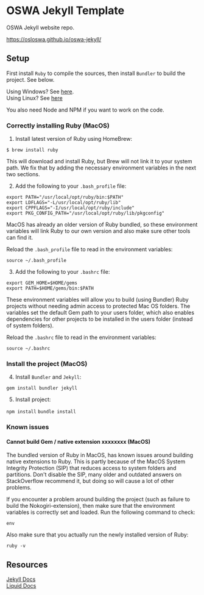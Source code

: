 # OSWA Jekyll Template

OSWA Jekyll website repo.

https://osloswa.github.io/oswa-jekyll/

## Setup

First install `Ruby` to compile the sources, then install `Bundler` to build the project. See below.

Using Windows? See [here](https://jekyllrb.com/docs/installation/windows/).  
Using Linux? See [here](https://jekyllrb.com/docs/installation/ubuntu/)  

You also need Node and NPM if you want to work on the code.

### Correctly installing Ruby (MacOS)

1. Install latest version of Ruby using HomeBrew:

```
$ brew install ruby
```

This will download and install Ruby, but Brew will not link it to your system path. We fix that by adding the necessary environment variables in the next two sections.

2. Add the following to your `.bash_profile` file:

```
export PATH="/usr/local/opt/ruby/bin:$PATH"                    
export LDFLAGS="-L/usr/local/opt/ruby/lib"
export CPPFLAGS="-I/usr/local/opt/ruby/include"
export PKG_CONFIG_PATH="/usr/local/opt/ruby/lib/pkgconfig"
```   

MacOS has already an older version of Ruby bundled, so these environment variables will link Ruby to our own version and also make sure other tools can find it.

Reload the `.bash_profile` file to read in the environment variables:

```
source ~/.bash_profile
```  

3. Add the following to your `.bashrc` file:

```
export GEM_HOME=$HOME/gems
export PATH=$HOME/gems/bin:$PATH
```  

These environment variables will allow you to build (using Bundler) Ruby projects without needing admin access to protected Mac OS folders. The variables set the default Gem path to your users folder, which also enables dependencies for other projects to be installed in the users folder (instead of system folders).

Reload the `.bashrc` file to read in the environment variables:

```
source ~/.bashrc
```  

### Install the project (MacOS)

4. Install `Bundler` and `Jekyll`:

`gem install bundler jekyll`

5. Install project:

`npm install`
`bundle install`

### Known issues

#### Cannot build Gem / native extension xxxxxxxx (MacOS)

The bundled version of Ruby in MacOS, has known issues around building native extensions to Ruby. This is partly because of the MacOS System Integrity Protection (SIP) that reduces access to system folders and partitions. Don't disable the SIP, many older and outdated answers on StackOverflow recommend it, but doing so will cause a lot of other problems.

If you encounter a problem around building the project (such as failure to build the Nokogiri-extension), then make sure that the environment variables is correctly set and loaded. Run the following command to check:

`env`

Also make sure that you actually run the newly installed version of Ruby:

`ruby -v`

## Resources

[Jekyll Docs](https://jekyllrb.com/docs/)  
[Liquid Docs](https://shopify.github.io/liquid/)  
